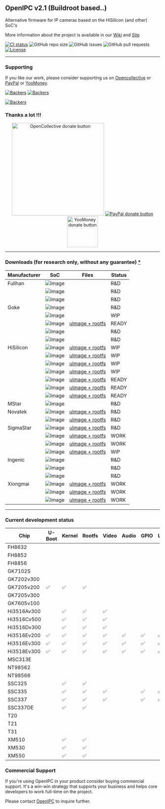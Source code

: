 ## OpenIPC v2.1 (Buildroot based..)

Alternative firmware for IP cameras based on the HiSilicon (and other) SoC's

More information about the project is available in our [Wiki](https://github.com/OpenIPC/openipc-2.1/wiki) and [Site](https://openipc.org)

[![CI status](https://img.shields.io/github/downloads/OpenIPC/openipc-2.1/total.svg)](https://github.com/OpenIPC/openipc-2.1/releases)
![GitHub repo size](https://img.shields.io/github/repo-size/OpenIPC/openipc-2.1)
![GitHub issues](https://img.shields.io/github/issues/OpenIPC/openipc-2.1)
![GitHub pull requests](https://img.shields.io/github/issues-pr/OpenIPC/openipc-2.1)
[![License](https://img.shields.io/github/license/OpenIPC/openipc-2.1)](https://opensource.org/licenses/MIT)

-----

### Supporting

If you like our work, please consider supporting us on [Opencollective](https://opencollective.com/openipc/contribute/backer-14335/checkout) or [PayPal](https://www.paypal.com/donate/?hosted_button_id=C6F7UJLA58MBS) or [YooMoney](https://openipc.org/donation/yoomoney.html). 

[![Backers](https://opencollective.com/openipc/tiers/backer/badge.svg?label=backer&color=brightgreen)](https://opencollective.com/openipc)
[![Backers](https://opencollective.com/openipc/tiers/badge.svg)](https://opencollective.com/openipc)

[![Backers](https://opencollective.com/openipc/tiers/backer.svg?avatarHeight=36)](https://opencollective.com/openipc#support)

### Thanks a lot !!!

<p align="center">
<a href="https://opencollective.com/openipc/contribute/backer-14335/checkout" target="_blank"><img src="https://opencollective.com/webpack/donate/button@2x.png?color=blue" width="300" alt="OpenCollective donate button" /></a>
<a href="https://www.paypal.com/donate/?hosted_button_id=C6F7UJLA58MBS"><img src="https://www.paypalobjects.com/en_US/IT/i/btn/btn_donateCC_LG.gif" alt="PayPal donate button" /> </a>
<a href="https://openipc.org/donation/yoomoney.html"><img src="https://yoomoney.ru/transfer/balance-informer/balance?id=596194605&key=291C29A811B500D7" width="100" alt="YooMoney donate button" /> </a>
</p>

-----

### Downloads (for research only, without any guarantee) <a href="#commercial">*</a>

| Manufacturer | SoC | Files | Status |
|---|---|---|---|
|Fullhan|![Image](https://img.shields.io/static/v1?label=FH8632&message=help%20needed&color=5500ff&logo=github)     |     | R&D   |
||![Image](https://github.com/OpenIPC/openipc-2.1/actions/workflows/fh8852_images.yml/badge.svg)     |     | R&D   |
||![Image](https://github.com/OpenIPC/openipc-2.1/actions/workflows/fh8856_images.yml/badge.svg)     |     | R&D   |
|Goke|![Image](https://github.com/OpenIPC/openipc-2.1/actions/workflows/gk7102s_images.yml/badge.svg)    |    | R&D   |
||![Image](https://github.com/OpenIPC/openipc-2.1/actions/workflows/gk7202v300_images.yml/badge.svg) | | WIP   |
||![Image](https://github.com/OpenIPC/openipc-2.1/actions/workflows/gk7205v200_images.yml/badge.svg) |[uImage + rootfs](https://github.com/OpenIPC/openipc-2.1/releases/download/latest/openipc.gk7205v200-br.tgz) | READY |
||![Image](https://github.com/OpenIPC/openipc-2.1/actions/workflows/gk7205v300_images.yml/badge.svg) | | R&D   |
||![Image](https://github.com/OpenIPC/openipc-2.1/actions/workflows/gk7605v100_images.yml/badge.svg) | | R&D   |
|HiSilicon|![Image](https://github.com/OpenIPC/openipc-2.1/actions/workflows/hi3516cv300_images.yml/badge.svg)|[uImage + rootfs](https://github.com/OpenIPC/openipc-2.1/releases/download/latest/openipc.hi3516cv300-br.tgz)| WIP   |
||![Image](https://github.com/OpenIPC/openipc-2.1/actions/workflows/hi3516av300_images.yml/badge.svg)|[uImage + rootfs](https://github.com/OpenIPC/openipc-2.1/releases/download/latest/openipc.hi3516av300-br.tgz)| WIP   |
||![Image](https://github.com/OpenIPC/openipc-2.1/actions/workflows/hi3516cv500_images.yml/badge.svg)|[uImage + rootfs](https://github.com/OpenIPC/openipc-2.1/releases/download/latest/openipc.hi3516cv500-br.tgz)| WIP   |
||![Image](https://github.com/OpenIPC/openipc-2.1/actions/workflows/hi3516dv300_images.yml/badge.svg)|[uImage + rootfs](https://github.com/OpenIPC/openipc-2.1/releases/download/latest/openipc.hi3516dv300-br.tgz)| WIP   |
||![Image](https://github.com/OpenIPC/openipc-2.1/actions/workflows/hi3516ev200_images.yml/badge.svg)|[uImage + rootfs](https://github.com/OpenIPC/openipc-2.1/releases/download/latest/openipc.hi3516ev200-br.tgz)| READY |
||![Image](https://github.com/OpenIPC/openipc-2.1/actions/workflows/hi3516ev300_images.yml/badge.svg)|[uImage + rootfs](https://github.com/OpenIPC/openipc-2.1/releases/download/latest/openipc.hi3516ev300-br.tgz)| READY |
||![Image](https://github.com/OpenIPC/openipc-2.1/actions/workflows/hi3518ev300_images.yml/badge.svg)|[uImage + rootfs](https://github.com/OpenIPC/openipc-2.1/releases/download/latest/openipc.hi3518ev300-br.tgz)| READY |
|MStar|![Image](https://img.shields.io/static/v1?label=MSC313E&message=help%20needed&color=5500ff&logo=github)    |    | R&D   |
|Novatek|![Image](https://github.com/OpenIPC/openipc-2.1/actions/workflows/nt98562_images.yml/badge.svg)    |[uImage + rootfs](https://github.com/OpenIPC/openipc-2.1/releases/download/latest/openipc.nt98562-br.tgz)    | R&D   |
||![Image](https://github.com/OpenIPC/openipc-2.1/actions/workflows/nt98566_images.yml/badge.svg)    |[uImage + rootfs](https://github.com/OpenIPC/openipc-2.1/releases/download/latest/openipc.nt98566-br.tgz)    | R&D   |
|SigmaStar|![Image](https://github.com/OpenIPC/openipc-2.1/actions/workflows/ssc325_images.yml/badge.svg)     |[uImage + rootfs](https://github.com/OpenIPC/openipc-2.1/releases/download/latest/openipc.ssc325-br.tgz)     | R&D   |
||![Image](https://github.com/OpenIPC/openipc-2.1/actions/workflows/ssc335_images.yml/badge.svg)     |[uImage + rootfs](https://github.com/OpenIPC/openipc-2.1/releases/download/latest/openipc.ssc335-br.tgz)     | WORK  |
||![Image](https://github.com/OpenIPC/openipc-2.1/actions/workflows/ssc337_images.yml/badge.svg)     |[uImage + rootfs](https://github.com/OpenIPC/openipc-2.1/releases/download/latest/openipc.ssc337-br.tgz)     | WORK  |
||![Image](https://github.com/OpenIPC/openipc-2.1/actions/workflows/ssc337de_images.yml/badge.svg)   |[uImage + rootfs](https://github.com/OpenIPC/openipc-2.1/releases/download/latest/openipc.ssc337de-br.tgz)   | WIP   |
|Ingenic| ![Image](https://img.shields.io/static/v1?label=T20&message=help%20needed&color=5500ff&logo=github) |        | R&D   |
|| ![Image](https://img.shields.io/static/v1?label=T21&message=help%20needed&color=5500ff&logo=github) |        | R&D   |
||![Image](https://github.com/OpenIPC/openipc-2.1/actions/workflows/t31_images.yml/badge.svg)        |        | R&D   |
|Xiongmai|![Image](https://github.com/OpenIPC/openipc-2.1/actions/workflows/xm510_images.yml/badge.svg)      |[uImage + rootfs](https://github.com/OpenIPC/openipc-2.1/releases/download/latest/openipc.xm510-br.tgz)      | WORK  |
||![Image](https://github.com/OpenIPC/openipc-2.1/actions/workflows/xm530_images.yml/badge.svg)      |[uImage + rootfs](https://github.com/OpenIPC/openipc-2.1/releases/download/latest/openipc.xm530-br.tgz)      | WORK  |
||![Image](https://github.com/OpenIPC/openipc-2.1/actions/workflows/xm550_images.yml/badge.svg)      |[uImage + rootfs](https://github.com/OpenIPC/openipc-2.1/releases/download/latest/openipc.xm550-br.tgz)      | WORK  |

-----

### Current development status

| Chip        | U-Boot | Kernel | Rootfs | Video  | Audio  | GPIO   | USB    | WiFi   | MMC    | IPv6   |
|-------------|--------|--------|--------|--------|--------|--------|--------|--------|--------|--------|
| FH8632      |
| FH8852      |
| FH8856      |
| GK7102S     |
| GK7202v300  |
| GK7205v200  |  ✅   |  ✅   |  ✅   |        |        |        |        |        |        |        |
| GK7205v300  |
| GK7605v100  |
| Hi3516Av300 |        |  ✅   |  ✅   |  ✅   |        |        |        |        |        |        |
| Hi3516Cv500 |        |  ✅   |  ✅   |  ✅   |        |        |        |        |        |        |
| Hi3516Dv300 |        |  ✅   |  ✅   |  ✅   |        |        |        |        |        |        |
| Hi3516Ev200 |  ✅   |  ✅   |  ✅   |  ✅   |  ✅   |  ✅   |  ✅   |  ✅   |  ✅   |  ✅   |
| Hi3516Ev300 |  ✅   |  ✅   |  ✅   |  ✅   |  ✅   |  ✅   |  ✅   |  ✅   |  ✅   |  ✅   |
| Hi3518Ev300 |  ✅   |  ✅   |  ✅   |  ✅   |  ✅   |  ✅   |  ✅   |  ✅   |  ✅   |  ✅   |
| MSC313E     |
| NT98562     |
| NT98566     |
| SSC325      |        |  ✅   |  ✅   |        |        |        |        |        |        |
| SSC335      |        |  ✅   |  ✅   |  ✅   |        |  ✅   |  ✅   |        |  ✅   |
| SSC337      |        |  ✅   |  ✅   |  ✅   |        |  ✅   |  ✅   |        |  ✅   |
| SSC337DE    |        |  ✅   |  ✅   |        |        |        |        |        |        |
| T20         |
| T21         |
| T31         |
| XM510       |        |  ✅   |   ✅|
| XM530       |        |  ✅   |  ✅|
| XM550       |        |  ✅   |  ✅|

### Commercial Support
<a id="commercial"></a>

If you're using OpenIPC in your product consider buying commercial support. It's
a win-win strategy that supports your business and helps core developers to work
full-time on the project.

Please contact [OpenIPC](mailto:flyrouter@gmail.com) to inquire further.
